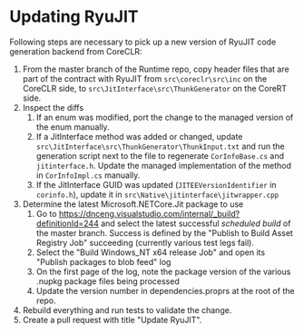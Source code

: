 # Updating RyuJIT

Following steps are necessary to pick up a new version of RyuJIT code generation backend from CoreCLR:

1. From the master branch of the Runtime repo, copy header files that are part of the contract with RyuJIT from `src\coreclr\src\inc` on the CoreCLR side, to `src\JitInterface\src\ThunkGenerator` on the CoreRT side.
2. Inspect the diffs
    1. If an enum was modified, port the change to the managed version of the enum manually.
    2. If a JitInterface method was added or changed, update `src\JitInterface\src\ThunkGenerator\ThunkInput.txt` and run the generation script next to the file to regenerate `CorInfoBase.cs` and `jitinterface.h`. Update the managed implementation of the method in `CorInfoImpl.cs` manually.
    3. If the JitInterface GUID was updated (`JITEEVersionIdentifier` in `corinfo.h`), update it in `src\Native\jitinterface\jitwrapper.cpp`
3. Determine the latest Microsoft.NETCore.Jit package to use
    1. Go to https://dnceng.visualstudio.com/internal/_build?definitionId=244 and select the latest successful *scheduled build* of the master branch. Success is defined by the "Publish to Build Asset Registry Job" succeeding (currently various test legs fail).
    2. Select the "Build Windows_NT x64 release Job" and open its "Publish packages to blob feed" log
    3. On the first page of the log, note the package version of the various .nupkg package files being processed
    4. Update the version number in dependencies.proprs at the root of the repo.
4. Rebuild everything and run tests to validate the change.
5. Create a pull request with title "Update RyuJIT".
